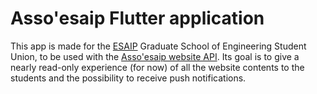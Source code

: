 # Asso'esaip Flutter application

This app is made for the [ESAIP](https://esaip.org/) Graduate School of Engineering Student Union, to be used with the [Asso'esaip website API](https://github.com/BriceChk/assoesaip-symfony).
Its goal is to give a nearly read-only experience (for now) of all the website contents to the students and the possibility to receive push notifications.